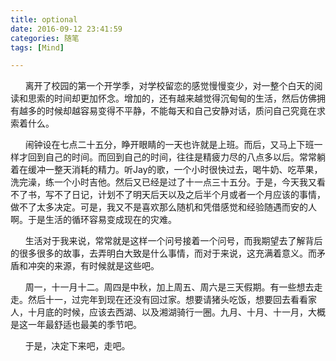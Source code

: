 ```yaml
---
title: optional
date: 2016-09-12 23:41:59
categories: 随笔
tags: [Mind]

---
```

      离开了校园的第一个开学季，对学校留恋的感觉慢慢变少，对一整个白天的阅读和思索的时间却更加怀念。增加的，还有越来越觉得沉甸甸的生活，然后仿佛拥有越多的时候却越容易变得不平静，不能每天和自己安静对话，质问自己究竟在求索着什么。

      闹钟设在七点二十五分，睁开眼睛的一天也许就是上班。而后，又马上下班一样才回到自己的时间。而回到自己的时间，往往是精疲力尽的八点多以后。常常躺着在缓冲一整天消耗的精力。听Jay的歌，一个小时很快过去，喝牛奶、吃苹果，洗完澡，练一个小时吉他。然后又已经是过了十一点三十五分。于是，今天我又看不了书，写不了日记，计划不了明天后天以及之后半个月或者一个月应该的事情，做不了太多决定。可是，我又不是喜欢那么随机和凭借感觉和经验随遇而安的人啊。于是生活的循环容易变成现在的灾难。

      生活对于我来说，常常就是这样一个问号接着一个问号，而我期望去了解背后的很多很多的故事，去弄明白大致是什么事情，而对于来说，这充满着意义。而矛盾和冲突的来源，有时候就是这些吧。

      周一，十一月十二。周四是中秋，加上周五、周六是三天假期。有一些想去走走。然后十一，过完年到现在还没有回过家。想要请猪头吃饭，想要回去看看家人，十月底的时候，应该去西湖、以及湘湖骑行一圈。九月、十月、十一月，大概是这一年最舒适也最美的季节吧。

      于是，决定下来吧，走吧。